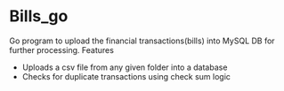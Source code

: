 # Bills_go

Go program to upload the financial transactions(bills) into MySQL DB for further processing.
Features
- Uploads a csv file from any given folder into a database
- Checks for duplicate transactions using check sum logic
